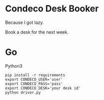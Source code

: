 # Condeco Desk Booker

Because I got lazy.

Book a desk for the next week.

# Go

Python3

```
pip install -r requirements
export CONDECO_USER='user'
export CONDECO_PASS='pass'
export CONDECO_DESK='your desk id'
python driver.py
```
